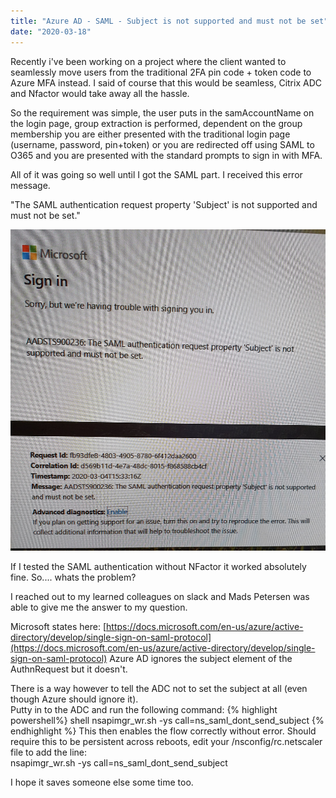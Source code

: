 ```yaml
---
title: "Azure AD - SAML - Subject is not supported and must not be set"
date: "2020-03-18"
---
```


Recently i've been working on a project where the client wanted to seamlessly move users from the traditional 2FA pin code + token code to Azure MFA instead. I said of course that this would be seamless, Citrix ADC and Nfactor would take away all the hassle.

So the requirement was simple, the user puts in the samAccountName on the login page, group extraction is performed, dependent on the group membership you are either presented with the traditional login page (username, password, pin+token) or you are redirected off using SAML to O365 and you are presented with the standard prompts to sign in with MFA.

All of it was going so well until I got the SAML part. I received this error message.

"The SAML authentication request property 'Subject' is not supported and must not be set."

![](images/SAML_Error-1003x1024.png)

If I tested the SAML authentication without NFactor it worked absolutely fine. So.... whats the problem?

I reached out to my learned colleagues on slack and Mads Petersen was able to give me the answer to my question.

Microsoft states here: [https://docs.microsoft.com/en-us/azure/active-directory/develop/single-sign-on-saml-protocol](https://docs.microsoft.com/en-us/azure/active-directory/develop/single-sign-on-saml-protocol) Azure AD ignores the subject element of the AuthnRequest but it doesn't.

There is a way however to tell the ADC not to set the subject at all (even though Azure should ignore it).  
Putty in to the ADC and run the following command:
{% highlight powershell%}
shell nsapimgr_wr.sh -ys call=ns_saml_dont_send_subject
{% endhighlight %}
This then enables the flow correctly without error. Should require this to be persistent across reboots, edit your /nsconfig/rc.netscaler file to add the line:  
nsapimgr\_wr.sh -ys call=ns\_saml\_dont\_send\_subject

I hope it saves someone else some time too.
